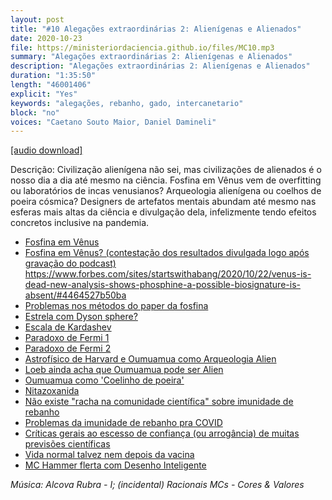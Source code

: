 ```yaml
---
layout: post
title: "#10 Alegações extraordinárias 2: Alienígenas e Alienados"
date: 2020-10-23
file: https://ministeriordaciencia.github.io/files/MC10.mp3
summary: "Alegações extraordinárias 2: Alienígenas e Alienados"
description: "Alegações extraordinárias 2: Alienígenas e Alienados"
duration: "1:35:50"
length: "46001406"
explicit: "Yes"
keywords: "alegações, rebanho, gado, intercanetario"
block: "no"
voices: "Caetano Souto Maior, Daniel Damineli"
---
```



[[audio download]](https://ministeriodaciencia.github.io/files/MC10.mp3)

Descrição: Civilização alienígena não sei, mas civilizações de alienados é o nosso dia a dia até mesmo na ciência. Fosfina em Vênus vem de overfitting ou laboratórios de incas venusianos? Arqueologia alienígena ou coelhos de poeira cósmica? Designers de artefatos mentais abundam até mesmo nas esferas mais altas da ciência e divulgação dela, infelizmente tendo efeitos concretos inclusive na pandemia.

- [Fosfina em Vênus](https://www.nature.com/articles/s41550-020-1174-4)
- [Fosfina em Vênus? (contestação dos resultados divulgada logo após gravação do podcast)](https://www.nature.com/articles/s41550-020-1174-4)
https://www.forbes.com/sites/startswithabang/2020/10/22/venus-is-dead-new-analysis-shows-phosphine-a-possible-biosignature-is-absent/#4464527b50ba
- [Problemas nos métodos do paper da fosfina](https://www.forbes.com/sites/startswithabang/2020/10/22/venus-is-dead-new-analysis-shows-phosphine-a-possible-biosignature-is-absent/#fc3b5a750bad)
- [Estrela com Dyson sphere?](https://www.theatlantic.com/science/archive/2015/10/the-most-interesting-star-in-our-galaxy/410023/)
- [Escala de Kardashev](https://www.youtube.com/watch?v=rhFK5_Nx9xY)
- [Paradoxo de Fermi 1](https://www.youtube.com/watch?v=sNhhvQGsMEc)
- [Paradoxo de Fermi 2](https://www.youtube.com/watch?v=1fQkVqno-uI)
- [Astrofísico de Harvard e Oumuamua como Arqueologia Alien](https://www.newyorker.com/news/q-and-a/have-aliens-found-us-a-harvard-astronomer-on-the-mysterious-interstellar-object-oumuamua)
- [Loeb ainda acha que Oumuamua pode ser Alien](https://www.livescience.com/amp/oumuamua-interstellar-hydrogen-or-aliens.html?__twitter_impression=true)
- [Oumuamua como 'Coelinho de poeira'](https://www.uol.com.br/tilt/noticias/redacao/2020/09/10/alien-asteroide-cientistas-dizem-que-oumuamua-e-mesmo-resto-de-cometa.htm)
- [Nitazoxanida](https://www.bol.uol.com.br/noticias/2020/10/19/como-foi-a-pesquisa-nacional-que-descobriu-remedio-eficaz-contra-covid-19.htm)
- [Não existe "racha na comunidade científica" sobre imunidade de rebanho](https://www.wired.co.uk/article/great-barrington-declaration-herd-immunity-scientific-divide)
- [Problemas da imunidade de rebanho pra COVID](https://www.nature.com/articles/d41586-020-02948-4)
- [Críticas gerais ao escesso de confiança (ou arrogância) de muitas previsões científicas](https://www.bmj.com/content/371/bmj.m3979)
- [Vida normal talvez nem depois da vacina](https://www.theguardian.com/commentisfree/2020/oct/21/covid-vaccine-immunisation-protection)
- [MC Hammer flerta com Desenho Inteligente](https://twitter.com/MCHammer/status/1312354325545414656)


_Música: Alcova Rubra - I; (incidental) Racionais MCs - Cores & Valores_
